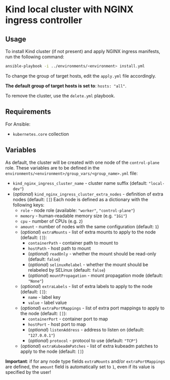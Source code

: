 # Kind local cluster with NGINX ingress controller

## Usage

To install Kind cluster (if not present) and apply NGINX ingress manifests, run the following command:

```bash
ansible-playbook -i ../environments/<environment> install.yml
```

To change the group of target hosts, edit the `apply.yml` file accordingly.

**The default group of target hosts is set to**: `hosts: "all"`.

To remove the cluster, use the `delete.yml` playbook.

## Requirements

For Ansible:

* `kubernetes.core` collection

## Variables

As default, the cluster will be created with one node of the `control-plane` role.
These variables are to be defined in the `environments/<environment>/group_vars/<group_name>.yml` file:

* `kind_nginx_ingress_cluster_name` - cluster name suffix (default: `"local-dev"`)
* (*optional*) `kind_nginx_ingress_cluster_extra_nodes` - definition of extra nodes (default: `[]`)
  Each node is defined as a dictionary with the following keys:
  * `role` - node role (available: `"worker"`, `"control-plane"`)
  * `memory` - human-readable memory size (e.g. `"1Gi"`)
  * `cpu` - number of CPUs (e.g. `2`)
  * `amount` - number of nodes with the same configuration (default: `1`)
  * (*optional*) `extraMounts` - list of extra mounts to apply to the node (default: `[]`):
    * `containerPath` - container path to mount to
    * `hostPath` - host path to mount
    * (*optional*) `readOnly` - whether the mount should be read-only (default: `false`)
    * (*optional*) `selinuxRelabel` - whether the mount should be relabeled by SELinux (default: `false`)
    * (*optional*) `mountPropagation` - mount propagation mode (default: `"None"`)
  * (*optional*) `extraLabels` - list of extra labels to apply to the node (default: `[]`):
    * `name` - label key
    * `value` - label value
  * (*optional*) `extraPortMappings` - list of extra port mappings to apply to the node (default: `[]`):
    * `containerPort` - container port to map
    * `hostPort` - host port to map
    * (*optional*) `listenAddress` - address to listen on (default: `"127.0.0.1"`)
    * (*optional*) `protocol` - protocol to use (default: `"TCP"`)
  * (*optional*) `extraKubeadmPatches` - list of extra kubeadm patches to apply to the node (default: `[]`)

**Important**: if for any node type fields `extraMounts` and/or `extraPortMappings` are defined, the `amount` field is automatically set to `1`, even if its value is specified by the user!
